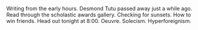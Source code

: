 Writing from the early hours. Desmond Tutu passed away just a while ago. Read through the scholastic awards gallery. Checking for sunsets. How to win friends. Head out tonight at 8:00. Oeuvre. Solecism. Hyperforeignism.
